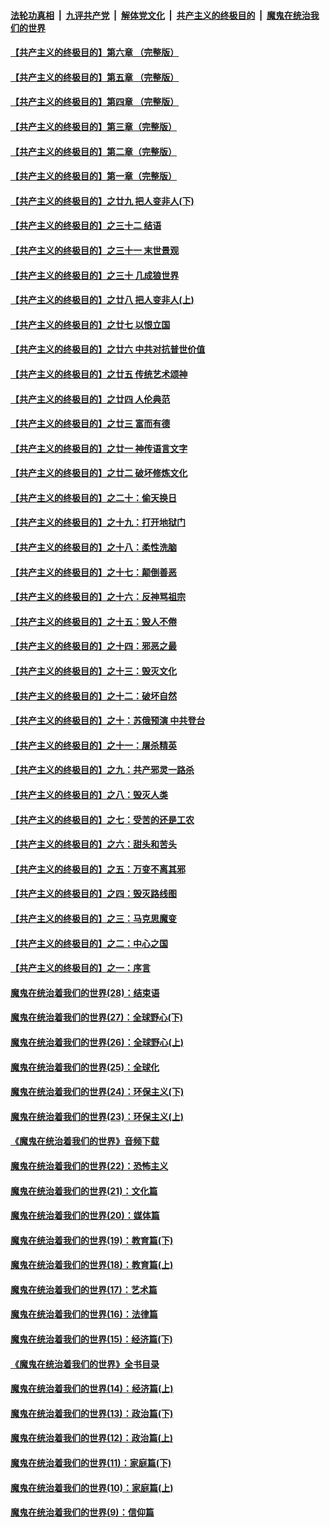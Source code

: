 ####  [法轮功真相](../../../../basic/blob/master/README.md?t=04242231) &nbsp;|&nbsp; [九评共产党](../../../../9ping.md/blob/master/README.md?t=04242231) &nbsp;|&nbsp; [解体党文化](../../../../jtdwh.md/blob/master/README.md?t=04242231)  &nbsp;|&nbsp; [共产主义的终极目的](../../../../gczydzjmd.md/blob/master/README.md?t=04242231) &nbsp;|&nbsp; [魔鬼在统治我们的世界](../../../../mgztzwmdsj.md/blob/master/README.md?t=04242231) 

#### [【共产主义的终极目的】第六章 （完整版）](../pages/nsc422/n11428913.md?t=04242231) 

#### [【共产主义的终极目的】第五章 （完整版）](../pages/nsc422/n11428912.md?t=04242231) 

#### [【共产主义的终极目的】第四章 （完整版）](../pages/nsc422/n11428907.md?t=04242231) 

#### [【共产主义的终极目的】第三章（完整版）](../pages/nsc422/n11428848.md?t=04242231) 

#### [【共产主义的终极目的】第二章（完整版）](../pages/nsc422/n11428831.md?t=04242231) 

#### [【共产主义的终极目的】第一章（完整版）](../pages/nsc422/n11417651.md?t=04242231) 

#### [【共产主义的终极目的】之廿九 把人变非人(下)](../pages/nsc422/n11344140.md?t=04242231) 

#### [【共产主义的终极目的】之三十二 结语](../pages/nsc422/n11360535.md?t=04242231) 

#### [【共产主义的终极目的】之三十一 末世景观](../pages/nsc422/n11351129.md?t=04242231) 

#### [【共产主义的终极目的】之三十 几成狼世界](../pages/nsc422/n11348280.md?t=04242231) 

#### [【共产主义的终极目的】之廿八 把人变非人(上)](../pages/nsc422/n11340492.md?t=04242231) 

#### [【共产主义的终极目的】之廿七 以恨立国](../pages/nsc422/n11336944.md?t=04242231) 

#### [【共产主义的终极目的】之廿六 中共对抗普世价值](../pages/nsc422/n11324785.md?t=04242231) 

#### [【共产主义的终极目的】之廿五 传统艺术颂神](../pages/nsc422/n11296396.md?t=04242231) 

#### [【共产主义的终极目的】之廿四 人伦典范](../pages/nsc422/n11296397.md?t=04242231) 

#### [【共产主义的终极目的】之廿三 富而有德](../pages/nsc422/n11283598.md?t=04242231) 

#### [【共产主义的终极目的】之廿一 神传语言文字](../pages/nsc422/n11263265.md?t=04242231) 

#### [【共产主义的终极目的】之廿二 破坏修炼文化](../pages/nsc422/n11245728.md?t=04242231) 

#### [【共产主义的终极目的】之二十：偷天换日](../pages/nsc422/n11238846.md?t=04242231) 

#### [【共产主义的终极目的】之十九：打开地狱门](../pages/nsc422/n11206376.md?t=04242231) 

#### [【共产主义的终极目的】之十八：柔性洗脑](../pages/nsc422/n11199994.md?t=04242231) 

#### [【共产主义的终极目的】之十七：颠倒善恶](../pages/nsc422/n11179782.md?t=04242231) 

#### [【共产主义的终极目的】之十六：反神骂祖宗](../pages/nsc422/n11166798.md?t=04242231) 

#### [【共产主义的终极目的】之十五：毁人不倦](../pages/nsc422/n11166792.md?t=04242231) 

#### [【共产主义的终极目的】之十四：邪恶之最](../pages/nsc422/n11150249.md?t=04242231) 

#### [【共产主义的终极目的】之十三：毁灭文化](../pages/nsc422/n11135227.md?t=04242231) 

#### [【共产主义的终极目的】之十二：破坏自然](../pages/nsc422/n11135214.md?t=04242231) 

#### [【共产主义的终极目的】之十：苏俄预演 中共登台](../pages/nsc422/n11118424.md?t=04242231) 

#### [【共产主义的终极目的】之十一：屠杀精英](../pages/nsc422/n11118442.md?t=04242231) 

#### [【共产主义的终极目的】之九：共产邪灵一路杀](../pages/nsc422/n11114139.md?t=04242231) 

#### [【共产主义的终极目的】之八：毁灭人类](../pages/nsc422/n11108503.md?t=04242231) 

#### [【共产主义的终极目的】之七：受苦的还是工农](../pages/nsc422/n11101809.md?t=04242231) 

#### [【共产主义的终极目的】之六：甜头和苦头](../pages/nsc422/n11096971.md?t=04242231) 

#### [【共产主义的终极目的】之五：万变不离其邪](../pages/nsc422/n11091285.md?t=04242231) 

#### [【共产主义的终极目的】之四：毁灭路线图](../pages/nsc422/n11086284.md?t=04242231) 

#### [【共产主义的终极目的】之三：马克思魔变](../pages/nsc422/n11061941.md?t=04242231) 

#### [【共产主义的终极目的】之二：中心之国](../pages/nsc422/n11047728.md?t=04242231) 

#### [【共产主义的终极目的】之一：序言](../pages/nsc422/n11086077.md?t=04242231) 

#### [魔鬼在统治着我们的世界(28)：结束语](../pages/nsc422/n10936246.md?t=04242231) 

#### [魔鬼在统治着我们的世界(27)：全球野心(下)](../pages/nsc422/n10928319.md?t=04242231) 

#### [魔鬼在统治着我们的世界(26)：全球野心(上)](../pages/nsc422/n10900318.md?t=04242231) 

#### [魔鬼在统治着我们的世界(25)：全球化](../pages/nsc422/n10788205.md?t=04242231) 

#### [魔鬼在统治着我们的世界(24)：环保主义(下)](../pages/nsc422/n10695307.md?t=04242231) 

#### [魔鬼在统治着我们的世界(23)：环保主义(上)](../pages/nsc422/n10688613.md?t=04242231) 

#### [《魔鬼在统治着我们的世界》音频下载](../pages/nsc422/n10635553.md?t=04242231) 

#### [魔鬼在统治着我们的世界(22)：恐怖主义](../pages/nsc422/n10614727.md?t=04242231) 

#### [魔鬼在统治着我们的世界(21)：文化篇](../pages/nsc422/n10597706.md?t=04242231) 

#### [魔鬼在统治着我们的世界(20)：媒体篇](../pages/nsc422/n10586579.md?t=04242231) 

#### [魔鬼在统治着我们的世界(19)：教育篇(下)](../pages/nsc422/n10564808.md?t=04242231) 

#### [魔鬼在统治着我们的世界(18)：教育篇(上)](../pages/nsc422/n10526970.md?t=04242231) 

#### [魔鬼在统治着我们的世界(17)：艺术篇](../pages/nsc422/n10499093.md?t=04242231) 

#### [魔鬼在统治着我们的世界(16)：法律篇](../pages/nsc422/n10485969.md?t=04242231) 

#### [魔鬼在统治着我们的世界(15)：经济篇(下)](../pages/nsc422/n10469975.md?t=04242231) 

#### [《魔鬼在统治着我们的世界》全书目录](../pages/nsc422/n10464261.md?t=04242231) 

#### [魔鬼在统治着我们的世界(14)：经济篇(上)](../pages/nsc422/n10457370.md?t=04242231) 

#### [魔鬼在统治着我们的世界(13)：政治篇(下)](../pages/nsc422/n10448270.md?t=04242231) 

#### [魔鬼在统治着我们的世界(12)：政治篇(上)](../pages/nsc422/n10444576.md?t=04242231) 

#### [魔鬼在统治着我们的世界(11)：家庭篇(下)](../pages/nsc422/n10440961.md?t=04242231) 

#### [魔鬼在统治着我们的世界(10)：家庭篇(上)](../pages/nsc422/n10435448.md?t=04242231) 

#### [魔鬼在统治着我们的世界(9)：信仰篇](../pages/nsc422/n10432159.md?t=04242231) 


